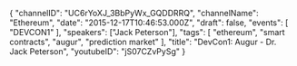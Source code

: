 {
    "channelID": "UC6rYoXJ_3BbPyWx_GQDDRRQ",
    "channelName": "Ethereum",
    "date": "2015-12-17T10:46:53.000Z",
    "draft": false,
    "events": [
        "DEVCON1"
    ],
    "speakers": ["Jack Peterson"],
    "tags": [
        "ethereum",
        "smart contracts",
        "augur",
        "prediction market"
    ],
    "title": "DevCon1: Augur - Dr. Jack Peterson",
    "youtubeID": "jS07CZvPySg"
}
